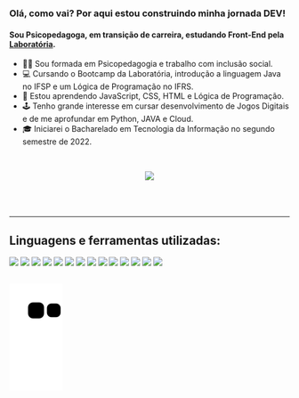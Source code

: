 ### Olá, como vai? Por aqui estou construindo minha jornada DEV! <br> 
#### Sou Psicopedagoga, em transição de carreira, estudando Front-End pela [Laboratória](https://www.laboratoria.la/br).
  
 
- 👩‍🎓 Sou formada em Psicopedagogia e trabalho com inclusão social.
- 💻 Cursando o Bootcamp da Laboratória, introdução a linguagem Java no IFSP e um Lógica de Programação no IFRS.
- 💛 Estou aprendendo JavaScript, CSS, HTML e Lógica de Programação.
- 🕹 Tenho grande interesse em cursar desenvolvimento de Jogos Digitais e de me aprofundar em Python, JAVA e Cloud.
- 🎓 Iniciarei o Bacharelado em Tecnologia da Informação no segundo semestre de 2022.

<br><div align = center>
    <img height="50%" src="https://github-readme-stats.vercel.app/api?username=Maryssun&show_icons=true&theme=tokyonight&include_all_commits=true"/>
</div>
<br>
<br>

---      
  ## Linguagens e ferramentas utilizadas: 
<img src="https://img.shields.io/badge/JavaScript-F7DF1E?style=for-the-badge&logo=javascript&logoColor=black"> <img src="https://img.shields.io/badge/CSS3-1572B6?style=for-the-badge&logo=css3&logoColor=white"> <img src="https://img.shields.io/badge/HTML5-E34F26?style=for-the-badge&logo=html5&logoColor=white"> <img src="https://img.shields.io/badge/Node.js-43853D?style=for-the-badge&logo=node.js&logoColor=white"> <img src="https://img.shields.io/badge/React-20232A?style=for-the-badge&logo=react&logoColor=61DAFB"> <img src="https://img.shields.io/badge/GitHub-100000?style=for-the-badge&logo=github&logoColor=white"> <img src="https://img.shields.io/badge/GIT-E44C30?style=for-the-badge&logo=git&logoColor=white"> <img src="https://img.shields.io/badge/Jest-323330?style=for-the-badge&logo=Jest&logoColor=white"> <img src="https://img.shields.io/badge/Canva-%2300C4CC.svg?&style=for-the-badge&logo=Canva&logoColor=white"> <img src="https://img.shields.io/badge/Figma-F24E1E?style=for-the-badge&logo=figma&logoColor=white"> <img src="https://img.shields.io/badge/firebase-ffca28?style=for-the-badge&logo=firebase&logoColor=black"> <img src="https://img.shields.io/badge/npm-CB3837?style=for-the-badge&logo=npm&logoColor=white"> <img src="https://img.shields.io/badge/Visual_Studio-5C2D91?style=for-the-badge&logo=visual%20studio&logoColor=white"> <img src="https://img.shields.io/badge/eslint-3A33D1?style=for-the-badge&logo=eslint&logoColor=white">

     
  ##
 
  ![Snake animation](https://github.com/Maryssun/Maryssun/blob/output/github-contribution-grid-snake.svg)
